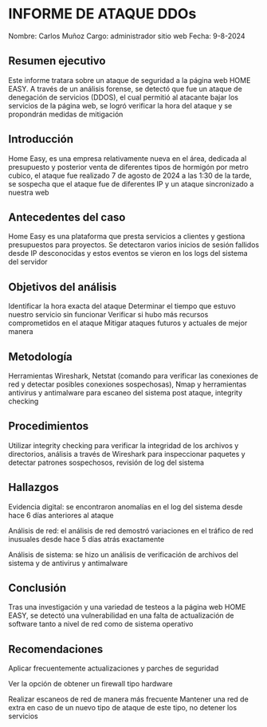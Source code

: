 # INFORME DE ATAQUE DDOs







Nombre: Carlos Muñoz
Cargo: administrador sitio web
Fecha: 9-8-2024


## Resumen ejecutivo
Este informe tratara sobre un ataque de seguridad a la página web HOME EASY. A través de un análisis forense, se detectó que fue un ataque de denegación de servicios (DDOS), el cual permitió al atacante bajar los servicios de la página web, se logró verificar la hora del ataque y se propondrán medidas de mitigación 


## Introducción
Home Easy, es una empresa relativamente nueva en el área, dedicada al presupuesto y posterior venta de diferentes tipos de hormigón por metro cubico, el ataque fue realizado 7 de agosto de 2024 a las 1:30 de la tarde, se sospecha que el ataque fue de diferentes IP y un ataque sincronizado a nuestra web

## Antecedentes del caso
Home Easy es una plataforma que presta servicios a clientes y gestiona presupuestos para proyectos. Se detectaron varios inicios de sesión fallidos desde IP desconocidas y estos eventos se vieron en los logs del sistema del servidor


## Objetivos del análisis
Identificar la hora exacta del ataque 
Determinar el tiempo que estuvo nuestro servicio sin funcionar
Verificar si hubo más recursos comprometidos en el ataque
Mitigar ataques futuros y actuales de mejor manera

## Metodología
Herramientas
Wireshark, Netstat (comando para verificar las conexiones de red y detectar posibles conexiones sospechosas), Nmap y herramientas antivirus y antimalware para escaneo del sistema post ataque, integrity checking

## Procedimientos
Utilizar integrity checking para verificar la integridad de los archivos y directorios, análisis a través de Wireshark para inspeccionar paquetes y detectar patrones sospechosos, revisión de log del sistema 

## Hallazgos
Evidencia digital: se encontraron anomalías en el log del sistema desde hace 6 días anteriores al ataque

Análisis de red: el análisis de red demostró variaciones en el tráfico de red inusuales desde hace 5 días atrás exactamente

Análisis de sistema: se hizo un análisis de verificación de archivos del sistema y de antivirus y antimalware 

## Conclusión 
Tras una investigación y una variedad de testeos a la página web HOME EASY, se detectó una vulnerabilidad en una falta de actualización de software tanto a nivel de red como de sistema operativo

## Recomendaciones
Aplicar frecuentemente actualizaciones y parches de seguridad

Ver la opción de obtener un firewall tipo hardware

Realizar escaneos de red de manera más frecuente
Mantener una red de extra en caso de un nuevo tipo de ataque de este tipo, no detener los servicios



